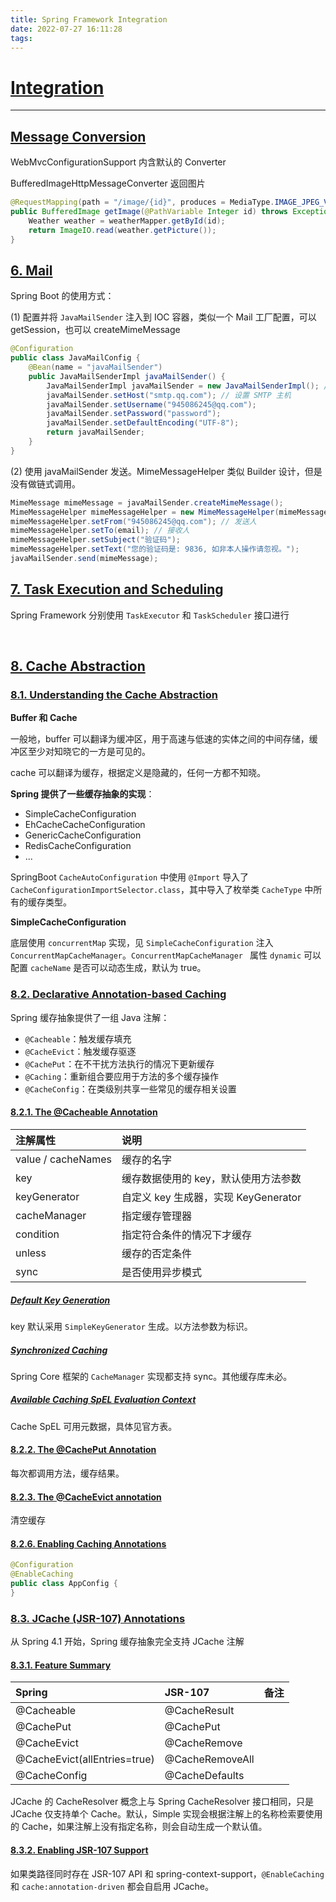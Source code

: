 ```yaml
---
title: Spring Framework Integration
date: 2022-07-27 16:11:28
tags:
---
```


# [Integration](https://docs.spring.io/spring-framework/docs/5.2.17.RELEASE/spring-framework-reference/integration.html#spring-integration)
---
## [Message Conversion](https://docs.spring.io/spring-framework/docs/current/reference/html/integration.html#rest-message-conversion)

WebMvcConfigurationSupport 内含默认的 Converter

BufferedImageHttpMessageConverter 返回图片
```java
@RequestMapping(path = "/image/{id}", produces = MediaType.IMAGE_JPEG_VALUE)
public BufferedImage getImage(@PathVariable Integer id) throws Exception {
    Weather weather = weatherMapper.getById(id);
    return ImageIO.read(weather.getPicture());
}
```


## [6. Mail](https://docs.spring.io/spring-framework/docs/5.2.17.RELEASE/spring-framework-reference/integration.html#mail)
Spring Boot 的使用方式：

(1) 配置并将 `JavaMailSender` 注入到 IOC 容器，类似一个 Mail 工厂配置，可以 getSession，也可以 createMimeMessage
```java
@Configuration
public class JavaMailConfig {
    @Bean(name = "javaMailSender")
    public JavaMailSenderImpl javaMailSender() {
        JavaMailSenderImpl javaMailSender = new JavaMailSenderImpl(); // 唯一的实现
        javaMailSender.setHost("smtp.qq.com"); // 设置 SMTP 主机
        javaMailSender.setUsername("945086245@qq.com");
        javaMailSender.setPassword("password");
        javaMailSender.setDefaultEncoding("UTF-8");
        return javaMailSender;
    }
}
```

(2) 使用 javaMailSender 发送。MimeMessageHelper 类似 Builder 设计，但是没有做链式调用。

```java
MimeMessage mimeMessage = javaMailSender.createMimeMessage();
MimeMessageHelper mimeMessageHelper = new MimeMessageHelper(mimeMessage, true);
mimeMessageHelper.setFrom("945086245@qq.com"); // 发送人
mimeMessageHelper.setTo(email); // 接收人
mimeMessageHelper.setSubject("验证码");
mimeMessageHelper.setText("您的验证码是: 9836, 如非本人操作请忽视。");
javaMailSender.send(mimeMessage);
```

## [7. Task Execution and Scheduling](https://docs.spring.io/spring-framework/docs/5.2.17.RELEASE/spring-framework-reference/integration.html#scheduling)

Spring Framework 分别使用 `TaskExecutor` 和 `TaskScheduler` 接口进行

&nbsp;
## [8. Cache Abstraction](https://docs.spring.io/spring-framework/docs/5.2.17.RELEASE/spring-framework-reference/integration.html#cache)
### [8.1. Understanding the Cache Abstraction](https://docs.spring.io/spring-framework/docs/5.2.17.RELEASE/spring-framework-reference/integration.html#cache-strategies)
**Buffer 和 Cache**

一般地，buffer 可以翻译为缓冲区，用于高速与低速的实体之间的中间存储，缓冲区至少对知晓它的一方是可见的。

cache 可以翻译为缓存，根据定义是隐藏的，任何一方都不知晓。

**Spring 提供了一些缓存抽象的实现**：

- SimpleCacheConfiguration
- EhCacheCacheConfiguration
- GenericCacheConfiguration
- RedisCacheConfiguration
- ...


SpringBoot `CacheAutoConfiguration` 中使用 `@Import` 导入了 `CacheConfigurationImportSelector.class`，其中导入了枚举类 `CacheType` 中所有的缓存类型。


**SimpleCacheConfiguration**

底层使用 `concurrentMap` 实现，见 `SimpleCacheConfiguration`  注入 `ConcurrentMapCacheManager`。`ConcurrentMapCacheManager ` 属性 `dynamic` 可以配置 `cacheName` 是否可以动态生成，默认为 true。




### [8.2. Declarative Annotation-based Caching](https://docs.spring.io/spring-framework/docs/5.2.17.RELEASE/spring-framework-reference/integration.html#cache-annotations)
Spring 缓存抽象提供了一组 Java 注解：

- `@Cacheable`：触发缓存填充
- `@CacheEvict`：触发缓存驱逐
- `@CachePut`：在不干扰方法执行的情况下更新缓存
- `@Caching`：重新组合要应用于方法的多个缓存操作
- `@CacheConfig`：在类级别共享一些常见的缓存相关设置


#### [8.2.1. The @Cacheable Annotation](https://docs.spring.io/spring-framework/docs/5.2.17.RELEASE/spring-framework-reference/integration.html#cache-annotations-cacheable)

|注解属性|说明|
|:---|:---|
|value / cacheNames|缓存的名字|
|key|缓存数据使用的 key，默认使用方法参数|
|keyGenerator|自定义 key 生成器，实现 KeyGenerator|
|cacheManager|指定缓存管理器|
|condition|指定符合条件的情况下才缓存|
|unless|缓存的否定条件|
|sync|是否使用异步模式|

##### [Default Key Generation](https://docs.spring.io/spring-framework/docs/5.2.17.RELEASE/spring-framework-reference/integration.html#cache-annotations-cacheable-default-key)
key 默认采用 `SimpleKeyGenerator` 生成。以方法参数为标识。


##### [Synchronized Caching](https://docs.spring.io/spring-framework/docs/5.2.17.RELEASE/spring-framework-reference/integration.html#cache-annotations-cacheable-synchronized)
Spring Core 框架的 `CacheManager` 实现都支持 sync。其他缓存库未必。


##### [Available Caching SpEL Evaluation Context](https://docs.spring.io/spring-framework/docs/5.2.17.RELEASE/spring-framework-reference/integration.html#cache-spel-context)
Cache SpEL 可用元数据，具体见官方表。



#### [8.2.2. The @CachePut Annotation](https://docs.spring.io/spring-framework/docs/5.2.17.RELEASE/spring-framework-reference/integration.html#cache-annotations-put)
每次都调用方法，缓存结果。


#### [8.2.3. The @CacheEvict annotation](https://docs.spring.io/spring-framework/docs/5.2.17.RELEASE/spring-framework-reference/integration.html#cache-annotations-evict)
清空缓存

#### [8.2.6. Enabling Caching Annotations](https://docs.spring.io/spring-framework/docs/5.2.17.RELEASE/spring-framework-reference/integration.html#cache-annotation-enable)
```java
@Configuration
@EnableCaching
public class AppConfig {
}
```

### [8.3. JCache (JSR-107) Annotations](https://docs.spring.io/spring-framework/docs/5.2.17.RELEASE/spring-framework-reference/integration.html#cache-jsr-107)
从 Spring 4.1 开始，Spring 缓存抽象完全支持 JCache 注解

#### [8.3.1. Feature Summary](https://docs.spring.io/spring-framework/docs/5.2.17.RELEASE/spring-framework-reference/integration.html#cache-jsr-107-summary)
|Spring|JSR-107|备注|
|:---|:---|:---|
|@Cacheable|@CacheResult|
|@CachePut|@CachePut|
|@CacheEvict|@CacheRemove|
|@CacheEvict(allEntries=true)|@CacheRemoveAll|
|@CacheConfig|@CacheDefaults|


JCache 的 CacheResolver 概念上与 Spring CacheResolver 接口相同，只是 JCache 仅支持单个 Cache。默认，Simple 实现会根据注解上的名称检索要使用的 Cache，如果注解上没有指定名称，则会自动生成一个默认值。

#### [8.3.2. Enabling JSR-107 Support](https://docs.spring.io/spring-framework/docs/5.2.17.RELEASE/spring-framework-reference/integration.html#enabling-jsr-107-support)
如果类路径同时存在 JSR-107 API 和 spring-context-support，`@EnableCaching` 和 `cache:annotation-driven` 都会自启用 JCache。

